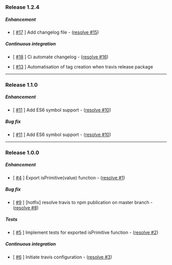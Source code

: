 ### Release 1.2.4
##### Enhancement
- [ [#17](https://github.com/stafyniaksacha/is-really-primitive/pull/17) ] Add changelog file - ([resolve #15](https://github.com/stafyniaksacha/is-really-primitive/issue/15))

##### Continuous integration
- [ [#18](https://github.com/stafyniaksacha/is-really-primitive/pull/18) ] Ci automate changelog - ([resolve #16](https://github.com/stafyniaksacha/is-really-primitive/issue/16))

- [ [#13](https://github.com/stafyniaksacha/is-really-primitive/pull/13) ] Automatisation of tag creation when travis release package

---

### Release 1.1.0
##### Enhancement
- [ [#11](https://github.com/stafyniaksacha/is-really-primitive/pull/11) ] Add ES6 symbol support - ([resolve #10](https://github.com/stafyniaksacha/is-really-primitive/issue/11))

##### Bug fix
- [ [#11](https://github.com/stafyniaksacha/is-really-primitive/pull/11) ] Add ES6 symbol support - ([resolve #10](https://github.com/stafyniaksacha/is-really-primitive/issue/11))

---

### Release 1.0.0
##### Enhancement
- [ [#4](https://github.com/stafyniaksacha/is-really-primitive/pull/4) ] Export isPrimitive(value) function - ([resolve #1](https://github.com/stafyniaksacha/is-really-primitive/issue/4))

##### Bug fix
- [ [#9](https://github.com/stafyniaksacha/is-really-primitive/pull/9) ] [hotfix] resolve travis to npm publication on master branch - ([resolve #8](https://github.com/stafyniaksacha/is-really-primitive/issue/8))

##### Tests
- [ [#5](https://github.com/stafyniaksacha/is-really-primitive/pull/5) ] Implement tests for exported isPrimitive function - ([resolve #2](https://github.com/stafyniaksacha/is-really-primitive/issue/2))

##### Continuous integration
- [ [#6](https://github.com/stafyniaksacha/is-really-primitive/pull/6) ] Initiate travis configuration - ([resolve #3](https://github.com/stafyniaksacha/is-really-primitive/issue/3))
